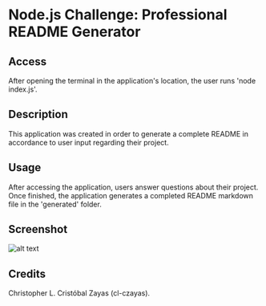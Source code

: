 # Node.js Challenge: Professional README Generator

## Access

After opening the terminal in the application's location, the user runs 'node index.js'.

## Description

This application was created in order to generate a complete README in accordance to user input regarding their project.

## Usage

After accessing the application, users answer questions about their project. Once finished, the application generates a completed README markdown file in the 'generated' folder.

## Screenshot

![alt text](./screenshot/Screen.png)

## Credits

Christopher L. Cristóbal Zayas (cl-czayas).